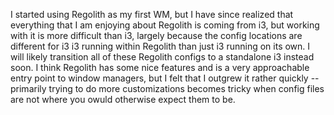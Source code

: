 I started using Regolith as my first WM, but I have since realized that everything that I am enjoying about Regolith is 
coming from i3, but working with it is more difficult than i3, largely because the config locations are different for i3
i3 running within Regolith than just i3 running on its own. I will likely transition all of these Regolith configs to a 
standalone i3 instead soon. I think Regolith has some nice features and is a very approachable entry point to window 
managers, but I felt that I outgrew it rather quickly -- primarily trying to do more customizations becomes tricky when
config files are not where you owuld otherwise expect them to be.
